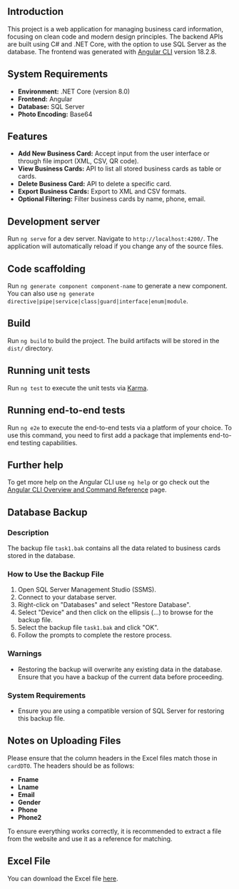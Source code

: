 ## Introduction
This project is a web application for managing business card information, focusing on clean code and modern design principles. The backend APIs are built using C# and .NET Core, with the option to use SQL Server  as the database.
The frontend  was generated with [Angular CLI](https://github.com/angular/angular-cli) version 18.2.8.

## System Requirements
- **Environment:** .NET Core (version 8.0)
- **Frontend:** Angular
- **Database:** SQL Server
- **Photo Encoding:** Base64

## Features
- **Add New Business Card:** Accept input from the user interface or through file import (XML, CSV, QR code).
- **View Business Cards:** API to list all stored business cards as table or cards.
- **Delete Business Card:** API to delete a specific card.
- **Export Business Cards:** Export to XML and CSV formats.
- **Optional Filtering:** Filter business cards by name, phone, email.


## Development server

Run `ng serve` for a dev server. Navigate to `http://localhost:4200/`. The application will automatically reload if you change any of the source files.

## Code scaffolding

Run `ng generate component component-name` to generate a new component. You can also use `ng generate directive|pipe|service|class|guard|interface|enum|module`.

## Build

Run `ng build` to build the project. The build artifacts will be stored in the `dist/` directory.

## Running unit tests

Run `ng test` to execute the unit tests via [Karma](https://karma-runner.github.io).

## Running end-to-end tests

Run `ng e2e` to execute the end-to-end tests via a platform of your choice. To use this command, you need to first add a package that implements end-to-end testing capabilities.

## Further help

To get more help on the Angular CLI use `ng help` or go check out the [Angular CLI Overview and Command Reference](https://angular.dev/tools/cli) page.


## Database Backup

### Description
The backup file `task1.bak` contains all the data related to business cards stored in the database.

### How to Use the Backup File
1. Open SQL Server Management Studio (SSMS).
2. Connect to your database server.
3. Right-click on "Databases" and select "Restore Database".
4. Select "Device" and then click on the ellipsis (...) to browse for the backup file.
5. Select the backup file `task1.bak` and click "OK".
6. Follow the prompts to complete the restore process.

### Warnings
- Restoring the backup will overwrite any existing data in the database. Ensure that you have a backup of the current data before proceeding.

### System Requirements
- Ensure you are using a compatible version of SQL Server for restoring this backup file.



## Notes on Uploading Files

Please ensure that the column headers in the Excel files match those in `cardDTO`. The headers should be as follows:

- **Fname**
- **Lname**
- **Email**
- **Gender**
- **Phone**
- **Phone2**

To ensure everything works correctly, it is recommended to extract a file from the website and use it as a reference for matching.

## Excel File
You can download the Excel file [here](https://github.com/karamomari/business-card/blob/main/business_cards%20(20).csv).

